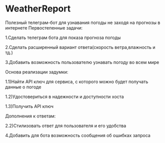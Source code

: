 # WeatherReport
Полезный телеграм-бот для узнавания погоды не заходя на прогнозы в интернете Первостепенные задачи: 
	
 1.Сделать телеграм бота для показа прогноза погоды
  
 2.Сделать расширенный вариант ответа(скорость ветра,влажность и тд.)
  
 3.Добавить возможность пользователю узнавать погоду во всем мире

Основа реализации задумки:
 
1.1)Найти API ключ для сервиса, с которого можно будет получать данные о погоде
  
1.2)Удостовериться в надежности и доступности хоста
  
1.3)Получить API ключ

Дополнения к ответам:
  
2.2)Стилизовать ответ для пользователя и его удобства
  
4.Добавить для бота возможность сообщения об ошибках запроса
